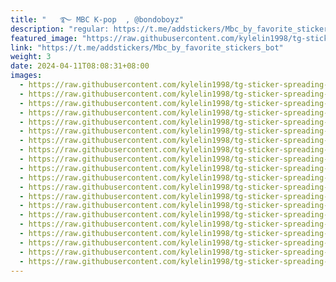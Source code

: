 ```yaml
---
title: "   ࿐ MBC K-pop  , @bondoboyz"
description: "regular: https://t.me/addstickers/Mbc_by_favorite_stickers_bot"
featured_image: "https://raw.githubusercontent.com/kylelin1998/tg-sticker-spreading-worldwide-images/main/img/2a2d52c0-27ba-469a-a4e2-bba002e5f6db.jpg"
link: "https://t.me/addstickers/Mbc_by_favorite_stickers_bot"
weight: 3
date: 2024-04-11T08:08:31+08:00
images:
  - https://raw.githubusercontent.com/kylelin1998/tg-sticker-spreading-worldwide-images/main/img/2a2d52c0-27ba-469a-a4e2-bba002e5f6db.jpg
  - https://raw.githubusercontent.com/kylelin1998/tg-sticker-spreading-worldwide-images/main/img/fcb4cb39-129a-4ac1-a5f2-2ca4512fe7b0.jpg
  - https://raw.githubusercontent.com/kylelin1998/tg-sticker-spreading-worldwide-images/main/img/a18e80ca-5c3d-4df4-afb6-ff038f240d0e.jpg
  - https://raw.githubusercontent.com/kylelin1998/tg-sticker-spreading-worldwide-images/main/img/f80c0414-8d12-448a-9159-76ade80a9c1b.jpg
  - https://raw.githubusercontent.com/kylelin1998/tg-sticker-spreading-worldwide-images/main/img/633b9edd-a5b8-4427-be5c-4027c53c6406.jpg
  - https://raw.githubusercontent.com/kylelin1998/tg-sticker-spreading-worldwide-images/main/img/ba3ed9ec-bdde-405b-a05e-071b1db1939f.jpg
  - https://raw.githubusercontent.com/kylelin1998/tg-sticker-spreading-worldwide-images/main/img/16fb1bcb-6104-42a1-a034-e7888c9c2c2e.jpg
  - https://raw.githubusercontent.com/kylelin1998/tg-sticker-spreading-worldwide-images/main/img/1566a11e-7ff9-4bd6-8b4d-14ed02e45397.jpg
  - https://raw.githubusercontent.com/kylelin1998/tg-sticker-spreading-worldwide-images/main/img/09a96361-f3ec-4170-92c0-c7aca8420eab.jpg
  - https://raw.githubusercontent.com/kylelin1998/tg-sticker-spreading-worldwide-images/main/img/d588cee3-e61c-4e16-b798-8db34dec564e.jpg
  - https://raw.githubusercontent.com/kylelin1998/tg-sticker-spreading-worldwide-images/main/img/5c808f9c-794f-49da-a51b-601682e3fef7.jpg
  - https://raw.githubusercontent.com/kylelin1998/tg-sticker-spreading-worldwide-images/main/img/fb4c004a-d0fc-4dab-a542-5fefcc789179.jpg
  - https://raw.githubusercontent.com/kylelin1998/tg-sticker-spreading-worldwide-images/main/img/309f937b-4c7e-4fcc-acc9-aa9843ff6731.jpg
  - https://raw.githubusercontent.com/kylelin1998/tg-sticker-spreading-worldwide-images/main/img/59dac2f3-6dc2-464e-b70c-4272d99c1c4e.jpg
  - https://raw.githubusercontent.com/kylelin1998/tg-sticker-spreading-worldwide-images/main/img/c511f3ec-144a-4efe-a849-69cc5cf26f01.jpg
  - https://raw.githubusercontent.com/kylelin1998/tg-sticker-spreading-worldwide-images/main/img/aa805b0c-1db3-4d74-9ca5-cc67c871b49a.jpg
  - https://raw.githubusercontent.com/kylelin1998/tg-sticker-spreading-worldwide-images/main/img/02148ad7-ffea-4096-96e6-5e8df09fdfa1.jpg
  - https://raw.githubusercontent.com/kylelin1998/tg-sticker-spreading-worldwide-images/main/img/d439b93e-0226-44f4-883f-be35a042774b.jpg
  - https://raw.githubusercontent.com/kylelin1998/tg-sticker-spreading-worldwide-images/main/img/0cb0b64f-cfd3-49d9-833b-5ecd4912c6d6.jpg
  - https://raw.githubusercontent.com/kylelin1998/tg-sticker-spreading-worldwide-images/main/img/2f675764-7f36-439b-831a-204c4d5757bd.jpg
---
```


